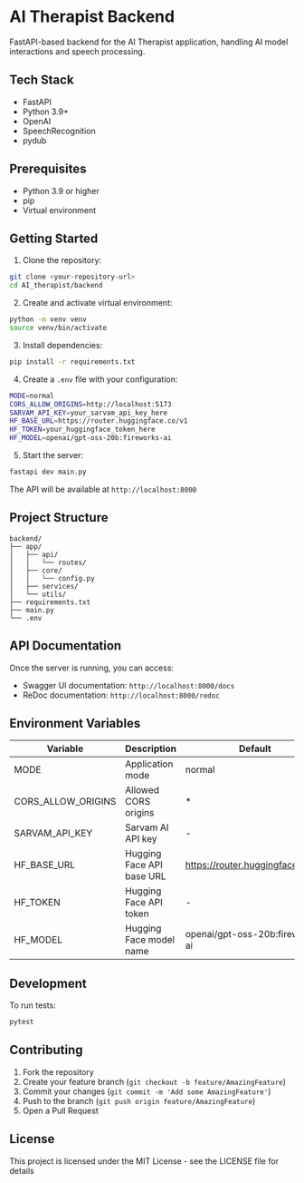 # AI Therapist Backend

FastAPI-based backend for the AI Therapist application, handling AI model interactions and speech processing.

## Tech Stack

- FastAPI
- Python 3.9+
- OpenAI
- SpeechRecognition
- pydub

## Prerequisites

- Python 3.9 or higher
- pip
- Virtual environment

## Getting Started

1. Clone the repository:
```bash
git clone <your-repository-url>
cd AI_therapist/backend
```

2. Create and activate virtual environment:
```bash
python -m venv venv
source venv/bin/activate  
```

3. Install dependencies:
```bash
pip install -r requirements.txt
```

4. Create a `.env` file with your configuration:
```bash
MODE=normal
CORS_ALLOW_ORIGINS=http://localhost:5173
SARVAM_API_KEY=your_sarvam_api_key_here
HF_BASE_URL=https://router.huggingface.co/v1
HF_TOKEN=your_huggingface_token_here
HF_MODEL=openai/gpt-oss-20b:fireworks-ai
```

5. Start the server:
```bash
fastapi dev main.py
```

The API will be available at `http://localhost:8000`

## Project Structure

```
backend/
├── app/
│   ├── api/
│   │   └── routes/
│   ├── core/
│   │   └── config.py
│   ├── services/
│   └── utils/
├── requirements.txt
├── main.py
└── .env
```

## API Documentation

Once the server is running, you can access:
- Swagger UI documentation: `http://localhost:8000/docs`
- ReDoc documentation: `http://localhost:8000/redoc`

## Environment Variables

| Variable | Description | Default |
|----------|-------------|---------|
| MODE | Application mode | normal |
| CORS_ALLOW_ORIGINS | Allowed CORS origins | * |
| SARVAM_API_KEY | Sarvam AI API key | - |
| HF_BASE_URL | Hugging Face API base URL | https://router.huggingface.co/v1 |
| HF_TOKEN | Hugging Face API token | - |
| HF_MODEL | Hugging Face model name | openai/gpt-oss-20b:fireworks-ai |

## Development

To run tests:
```bash
pytest
```

## Contributing

1. Fork the repository
2. Create your feature branch (`git checkout -b feature/AmazingFeature`)
3. Commit your changes (`git commit -m 'Add some AmazingFeature'`)
4. Push to the branch (`git push origin feature/AmazingFeature`)
5. Open a Pull Request

## License

This project is licensed under the MIT License - see the LICENSE file for details
